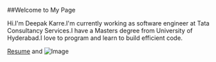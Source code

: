##Welcome to My Page

Hi.I'm Deepak Karre.I'm currently working as software engineer at Tata Consultancy Services.I have a Masters degree from University of Hyderabad.I love to program and learn to build efficient code.


[Resume](url) and ![Image](src)
